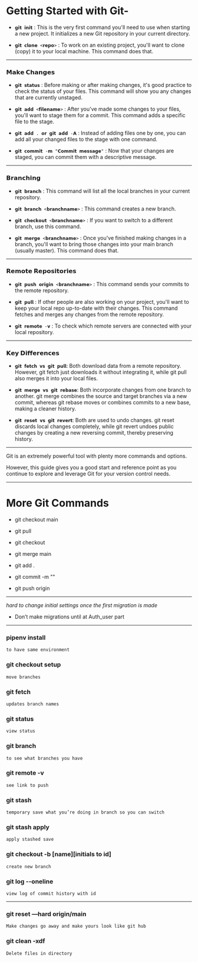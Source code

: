 # Getting Started with Git-


- `𝗴𝗶𝘁 𝗶𝗻𝗶𝘁` : This is the very first command you'll need to use when starting a new project. It initializes a new Git repository in your current directory.

- `𝗴𝗶𝘁 𝗰𝗹𝗼𝗻𝗲 <𝗿𝗲𝗽𝗼>` : To work on an existing project, you'll want to clone (copy) it to your local machine. This command does that.
___

### 𝗠𝗮𝗸𝗲 𝗖𝗵𝗮𝗻𝗴𝗲𝘀

- `𝗴𝗶𝘁 𝘀𝘁𝗮𝘁𝘂𝘀` : Before making or after making changes, it's good practice to check the status of your files. This command will show you any changes that are currently unstaged.

- `𝗴𝗶𝘁 𝗮𝗱𝗱 <𝗳𝗶𝗹𝗲𝗻𝗮𝗺𝗲>` : After you've made some changes to your files, you'll want to stage them for a commit. This command adds a specific file to the stage.

- `𝗴𝗶𝘁 𝗮𝗱𝗱 . 𝗼𝗿 𝗴𝗶𝘁 𝗮𝗱𝗱 -𝗔` : Instead of adding files one by one, you can add all your changed files to the stage with one command.

- `𝗴𝗶𝘁 𝗰𝗼𝗺𝗺𝗶𝘁 -𝗺 "𝗖𝗼𝗺𝗺𝗶𝘁 𝗺𝗲𝘀𝘀𝗮𝗴𝗲"` : Now that your changes are staged, you can commit them with a descriptive message.
___

### 𝗕𝗿𝗮𝗻𝗰𝗵𝗶𝗻𝗴

- `𝗴𝗶𝘁 𝗯𝗿𝗮𝗻𝗰𝗵` : This command will list all the local branches in your current repository.

- `𝗴𝗶𝘁 𝗯𝗿𝗮𝗻𝗰𝗵 <𝗯𝗿𝗮𝗻𝗰𝗵𝗻𝗮𝗺𝗲>` : This command creates a new branch.

- `𝗴𝗶𝘁 𝗰𝗵𝗲𝗰𝗸𝗼𝘂𝘁 <𝗯𝗿𝗮𝗻𝗰𝗵𝗻𝗮𝗺𝗲>` : If you want to switch to a different branch, use this command.

- `𝗴𝗶𝘁 𝗺𝗲𝗿𝗴𝗲 <𝗯𝗿𝗮𝗻𝗰𝗵𝗻𝗮𝗺𝗲>` : Once you've finished making changes in a branch, you'll want to bring those changes into your main branch (usually master). This command does that.
___

### 𝗥𝗲𝗺𝗼𝘁𝗲 𝗥𝗲𝗽𝗼𝘀𝗶𝘁𝗼𝗿𝗶𝗲𝘀

- `𝗴𝗶𝘁 𝗽𝘂𝘀𝗵 𝗼𝗿𝗶𝗴𝗶𝗻 <𝗯𝗿𝗮𝗻𝗰𝗵𝗻𝗮𝗺𝗲>` : This command sends your commits to the remote repository.

- `𝗴𝗶𝘁 𝗽𝘂𝗹𝗹` : If other people are also working on your project, you'll want to keep your local repo up-to-date with their changes. This command fetches and merges any changes from the remote repository.

- `𝗴𝗶𝘁 𝗿𝗲𝗺𝗼𝘁𝗲 -𝘃` : To check which remote servers are connected with your local repository.
___

### 𝗞𝗲𝘆 𝗗𝗶𝗳𝗳𝗲𝗿𝗲𝗻𝗰𝗲𝘀

- `𝗴𝗶𝘁 𝗳𝗲𝘁𝗰𝗵 𝘃𝘀 𝗴𝗶𝘁 𝗽𝘂𝗹𝗹`: Both download data from a remote repository. However, git fetch just downloads it without integrating it, while git pull also merges it into your local files.

- `𝗴𝗶𝘁 𝗺𝗲𝗿𝗴𝗲 𝘃𝘀 𝗴𝗶𝘁 𝗿𝗲𝗯𝗮𝘀𝗲`: Both incorporate changes from one branch to another. git merge combines the source and target branches via a new commit, whereas git rebase moves or combines commits to a new base, making a cleaner history.

- `𝗴𝗶𝘁 𝗿𝗲𝘀𝗲𝘁 𝘃𝘀 𝗴𝗶𝘁 𝗿𝗲𝘃𝗲𝗿𝘁`: Both are used to undo changes. git reset discards local changes completely, while git revert undoes public changes by creating a new reversing commit, thereby preserving history.
___

Git is an extremely powerful tool with plenty more commands and options.

However, this guide gives you a good start and reference point as you continue to explore and leverage Git for your version control needs.



___

# More Git Commands


- git checkout main
- git pull
- git checkout <branch>
- git merge main

- git add .
- git commit -m ""
- git push origin <branch>

___


*hard to change initial settings once the first migration is made*
- Don’t make migrations until at Auth_user part

___

### pipenv install 
	to have same environment

### git checkout  setup 
	move branches

### git fetch 
	updates branch names

### git status
	view status

### git branch
	to see what branches you have

### git remote -v
	see link to push

### git stash 
	temporary save what you’re doing in branch so you can switch

### git stash apply 
	apply stashed save

### git checkout -b [name][initials to id] 
	create new branch

### git log --oneline 
	view log of commit history with id

___

### git reset —hard origin/main
	Make changes go away and make yours look like git hub

### git clean -xdf
	Delete files in directory

